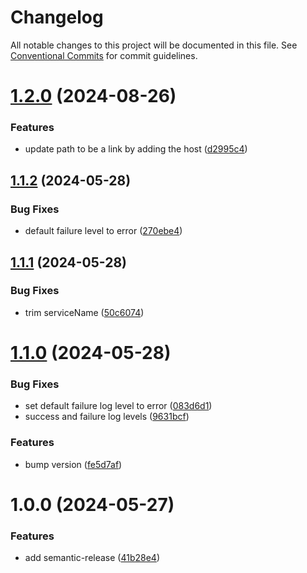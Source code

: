 # Changelog

All notable changes to this project will be documented in this file. See
[Conventional Commits](https://conventionalcommits.org) for commit guidelines.

# [1.2.0](https://github.com/mdasberg/n8n-nodes-datadog/compare/v1.1.2...v1.2.0) (2024-08-26)


### Features

* update path to be a link by adding the host ([d2995c4](https://github.com/mdasberg/n8n-nodes-datadog/commit/d2995c4fa8fbe7f1cc6b750e65dc830b294ca1a5))

## [1.1.2](https://github.com/mdasberg/n8n-nodes-datadog/compare/v1.1.1...v1.1.2) (2024-05-28)


### Bug Fixes

* default failure level to error ([270ebe4](https://github.com/mdasberg/n8n-nodes-datadog/commit/270ebe42f5534d4db0ef43f2c8fe9c25c1911c9e))

## [1.1.1](https://github.com/mdasberg/n8n-nodes-datadog/compare/v1.1.0...v1.1.1) (2024-05-28)


### Bug Fixes

* trim serviceName ([50c6074](https://github.com/mdasberg/n8n-nodes-datadog/commit/50c60742c6e72ef5d60f35507e4c2747676c5d4f))

# [1.1.0](https://github.com/mdasberg/n8n-nodes-datadog/compare/v1.0.0...v1.1.0) (2024-05-28)


### Bug Fixes

* set default failure log level to error ([083d6d1](https://github.com/mdasberg/n8n-nodes-datadog/commit/083d6d11e11c396c069f7381d9383a5524441765))
* success and failure log levels ([9631bcf](https://github.com/mdasberg/n8n-nodes-datadog/commit/9631bcf0dd24944cf0278fb859ee48106db238c1))


### Features

* bump version ([fe5d7af](https://github.com/mdasberg/n8n-nodes-datadog/commit/fe5d7afa4f932cc9820139f4e0bea7affc404c98))

# 1.0.0 (2024-05-27)


### Features

* add semantic-release ([41b28e4](https://github.com/mdasberg/n8n-nodes-datadog/commit/41b28e4a1a6f50d9456a293c50b6982ec4d136d8))
